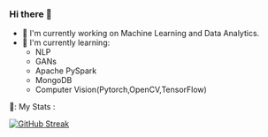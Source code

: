 ### Hi there 👋


- 🔭 I'm currently working on Machine Learning and Data Analytics.
- 🌱 I'm currently learning:
  - NLP
  - GANs
  - Apache PySpark
  - MongoDB
  - Computer Vision(Pytorch,OpenCV,TensorFlow)

🚀: My Stats : 

[![GitHub Streak](https://streak-stats.demolab.com?user=Vasudev-Sharma-13&theme=dark)](https://git.io/streak-stats)


<!--
**Vasudev-Sharma-13/Vasudev-Sharma-13** is a ✨ _special_ ✨ repository because its `README.md` (this file) appears on your GitHub profile.

Here are some ideas to get you started:
<table class="center" style="width:100%;">
  <tr>
    <td align="center">
  <img align="center" src="https://github-readme-stats.vercel.app/api/top-langs/?username=Vasudev-Sharma-13&langs_count=10&layout=compact&theme=onedark&hide_border=true" />
</td>
  </tr>
</table>
[![GitHub Streak](http://github-readme-streak-stats.herokuapp.com?user=vasudev-sharma-13&theme=dark&background=000000)](https://git.io/streak-stats)
- 
- 
- 👯 I’m looking to collaborate on ...
- 🤔 I’m looking for help with ...
- 💬 Ask me about ...
- 📫 How to reach me: ...
- 😄 Pronouns: ...
- ⚡ Fun fact: ...
- 🚀
- ### 
-->
